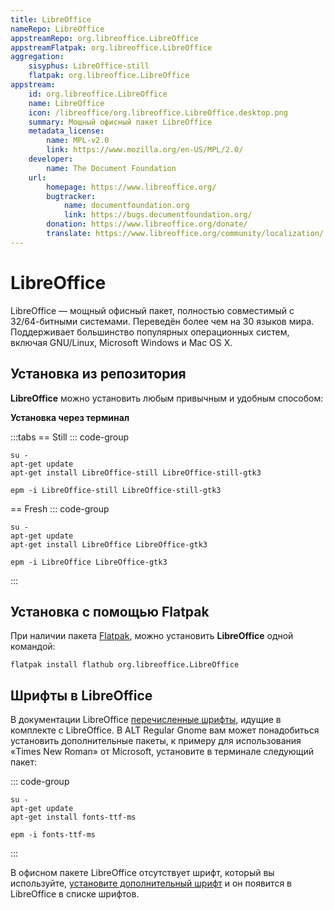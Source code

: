 ```yaml
---
title: LibreOffice
nameRepo: LibreOffice
appstreamRepo: org.libreoffice.LibreOffice
appstreamFlatpak: org.libreoffice.LibreOffice
aggregation:
    sisyphus: LibreOffice-still
    flatpak: org.libreoffice.LibreOffice
appstream:
    id: org.libreoffice.LibreOffice
    name: LibreOffice
    icon: /libreoffice/org.libreoffice.LibreOffice.desktop.png
    summary: Мощный офисный пакет LibreOffice
    metadata_license: 
        name: MPL-v2.0
        link: https://www.mozilla.org/en-US/MPL/2.0/
    developer: 
        name: The Document Foundation
    url:
        homepage: https://www.libreoffice.org/
        bugtracker:
            name: documentfoundation.org
            link: https://bugs.documentfoundation.org/
        donation: https://www.libreoffice.org/donate/
        translate: https://www.libreoffice.org/community/localization/
---
```




# LibreOffice

LibreOffice — мощный офисный пакет, полностью совместимый с 32/64-битными системами. Переведён более чем на 30 языков мира. Поддерживает большинство популярных операционных систем, включая GNU/Linux, Microsoft Windows и Mac OS X.

## Установка из репозитория

**LibreOffice** можно установить любым привычным и удобным способом:

<!--@include: ./parts/install/software-repo.md-->

**Установка через терминал**

:::tabs
== Still
::: code-group

```shell[apt-get]
su -
apt-get update
apt-get install LibreOffice-still LibreOffice-still-gtk3
```
```shell[epm]
epm -i LibreOffice-still LibreOffice-still-gtk3
```
== Fresh 
::: code-group

```shell[apt-get]
su -
apt-get update
apt-get install LibreOffice LibreOffice-gtk3
```
```shell[epm]
epm -i LibreOffice LibreOffice-gtk3
```
:::


## Установка c помощью Flatpak

При наличии пакета [Flatpak](/flatpak), можно установить **LibreOffice** одной командой:

```shell
flatpak install flathub org.libreoffice.LibreOffice
```

<!--@include: ./parts/install/software-flatpak.md-->

## Шрифты в LibreOffice

В документации LibreOffice [перечисленные шрифты](https://wiki.documentfoundation.org/Fonts), идущие в комплекте с LibreOffice. В ALT Regular Gnome вам может понадобиться установить дополнительные пакеты, к примеру для использования «Times New Roman» от Microsoft, установите в терминале следующий пакет:

::: code-group
```shell[apt-get]
su -
apt-get update
apt-get install fonts-ttf-ms
```
```shell[epm]
epm -i fonts-ttf-ms
```
:::

В офисном пакете LibreOffice отсутствует шрифт, который вы используйте, [установите дополнительный шрифт](/add-fonts) и он появится в LibreOffice в списке шрифтов.